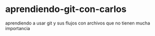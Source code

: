 # aprendiendo-git-con-carlos
aprendiendo a usar git y sus flujos con archivos que no tienen mucha importancia
